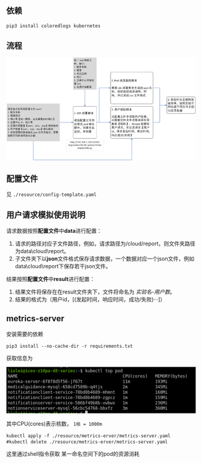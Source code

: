 ## 依赖

```shell
pip3 install coloredlogs kubernetes
```

## 流程

![工具流程](./resource/overview.png)

## 配置文件

见 `./resource/config-template.yaml`

## 用户请求模拟使用说明
请求数据按照**配置文件**中**data**进行配置：
1. 请求的路径对应子文件路径，例如，请求路径为/cloud/report，则文件夹路径为data\cloud\report。
2. 子文件夹下以**json**文件格式保存请求数据，一个数据对应一个json文件，例如data\cloud\report下保存若干json文件。

结果按照**配置文件**中**result**进行配置：
1. 结果文件将保存在在result文件夹下，文件将命名为 _实验名-用户数_。
2. 结果的格式为（用户id，[(发起时间，响应时间，成功/失败)···]）




## metrics-server
安装需要的依赖
~~~shell script
pip3 install --no-cache-dir -r requirements.txt
~~~
获取信息为

![](./resource/metrics-server/cpuandmem.png)

其中CPU(cores)表示核数， `1核 = 1000m`
~~~shell script
kubectl apply -f ./resource/metrics-erver/metrics-server.yaml
#kubectl delete ./resource/metrics-erver/metrics-server.yaml
~~~
这里通过shell指令获取 某一命名空间下的pod的资源消耗